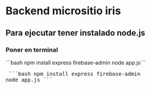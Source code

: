 # Backend micrositio iris 
## Para ejecutar tener instalado node.js 
### Poner en terminal
´´´bash
npm install express firebase-admin
node app.js´´´

<pre> ```bash npm install express firebase-admin
node app.js ``` </pre>

